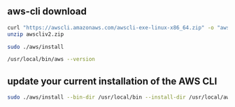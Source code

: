 ## aws-cli download

```bash
curl "https://awscli.amazonaws.com/awscli-exe-linux-x86_64.zip" -o "awscliv2.zip"
unzip awscliv2.zip

sudo ./aws/install
```

```bash
/usr/local/bin/aws --version
```


## update your current installation of the AWS CLI
```bash
sudo ./aws/install --bin-dir /usr/local/bin --install-dir /usr/local/aws-cli --update
```